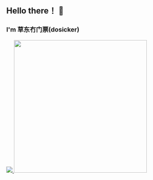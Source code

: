 ## Hello there！ 👋
### I'm 草东冇门票(dosicker)

<!--
**dosicker/dosicker** is a ✨ _special_ ✨ repository because its `README.md` (this file) appears on your GitHub profile.

Here are some ideas to get you started:

- 🔭 I’m currently working on ...
- 🌱 I’m currently learning ...
- 👯 I’m looking to collaborate on ...
- 🤔 I’m looking for help with ...
- 💬 Ask me about ...
- 📫 How to reach me: ...
- 😄 Pronouns: ...
- ⚡ Fun fact: ...
-->

<!-- <a href="javaScript:">
  <img height="180em" src="https://github-readme-stats.vercel.app/api?username=dosicker&show_icons=true&title_color=fff&icon_color=FF9600&text_color=ddd&bg_color=111">
  <img height="180em" src="https://github-readme-stats.vercel.app/api/top-langs/?username=dosicker&layout=compact&langs_count=9&title_color=FF9600&text_color=fff&bg_color=50,111,333" alt="dosicker :: Top Langs" />
</a> -->

<p>
  <a href="javaScript:">
    <img src="https://github-readme-stats.vercel.app/api?username=dosicker&count_private=true&show_icons=true&bg_color=50,111,333&title_color=fff&text_color=ddd&icon_color=FF9600"/>
    <img width="350em" src="https://github-readme-stats.vercel.app/api/top-langs/?username=dosicker&layout=compact&langs_count=9&bg_color=50,111,333&title_color=fff&text_color=ddd&title='My Top Langs'"/>
  </a>
</p>
